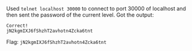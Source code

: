Used `telnet localhost 30000` to connect to port 30000 of localhost and then sent the password of the current level. Got the output:
```
Correct!
jN2kgmIXJ6fShzhT2avhotn4Zcka6tnt
```

Flag: `jN2kgmIXJ6fShzhT2avhotn4Zcka6tnt`

